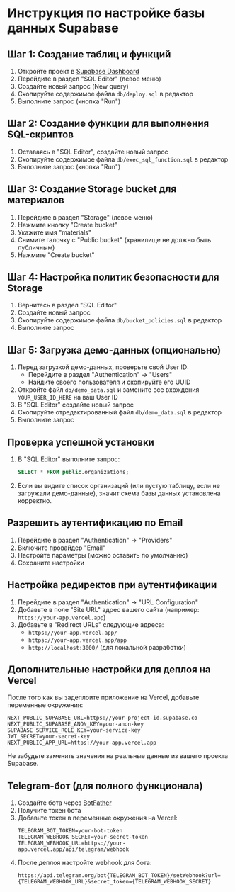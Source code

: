 # Инструкция по настройке базы данных Supabase

## Шаг 1: Создание таблиц и функций

1. Откройте проект в [Supabase Dashboard](https://app.supabase.com/)
2. Перейдите в раздел "SQL Editor" (левое меню)
3. Создайте новый запрос (New query)
4. Скопируйте содержимое файла `db/deploy.sql` в редактор
5. Выполните запрос (кнопка "Run")

## Шаг 2: Создание функции для выполнения SQL-скриптов

1. Оставаясь в "SQL Editor", создайте новый запрос
2. Скопируйте содержимое файла `db/exec_sql_function.sql` в редактор
3. Выполните запрос (кнопка "Run")

## Шаг 3: Создание Storage bucket для материалов

1. Перейдите в раздел "Storage" (левое меню)
2. Нажмите кнопку "Create bucket"
3. Укажите имя "materials"
4. Снимите галочку с "Public bucket" (хранилище не должно быть публичным)
5. Нажмите "Create bucket"

## Шаг 4: Настройка политик безопасности для Storage

1. Вернитесь в раздел "SQL Editor"
2. Создайте новый запрос
3. Скопируйте содержимое файла `db/bucket_policies.sql` в редактор
4. Выполните запрос

## Шаг 5: Загрузка демо-данных (опционально)

1. Перед загрузкой демо-данных, проверьте свой User ID:
   - Перейдите в раздел "Authentication" -> "Users"
   - Найдите своего пользователя и скопируйте его UUID
2. Откройте файл `db/demo_data.sql` и замените все вхождения `YOUR_USER_ID_HERE` на ваш User ID
3. В "SQL Editor" создайте новый запрос
4. Скопируйте отредактированный файл `db/demo_data.sql` в редактор
5. Выполните запрос

## Проверка успешной установки

1. В "SQL Editor" выполните запрос:
   ```sql
   SELECT * FROM public.organizations;
   ```
2. Если вы видите список организаций (или пустую таблицу, если не загружали демо-данные), значит схема базы данных установлена корректно.

## Разрешить аутентификацию по Email

1. Перейдите в раздел "Authentication" -> "Providers"
2. Включите провайдер "Email"
3. Настройте параметры (можно оставить по умолчанию)
4. Сохраните настройки

## Настройка редиректов при аутентификации

1. Перейдите в раздел "Authentication" -> "URL Configuration"
2. Добавьте в поле "Site URL" адрес вашего сайта (например: `https://your-app.vercel.app`)
3. Добавьте в "Redirect URLs" следующие адреса:
   - `https://your-app.vercel.app/`
   - `https://your-app.vercel.app/app`
   - `http://localhost:3000/` (для локальной разработки)
   
## Дополнительные настройки для деплоя на Vercel

После того как вы задеплоите приложение на Vercel, добавьте переменные окружения:

```
NEXT_PUBLIC_SUPABASE_URL=https://your-project-id.supabase.co
NEXT_PUBLIC_SUPABASE_ANON_KEY=your-anon-key
SUPABASE_SERVICE_ROLE_KEY=your-service-key
JWT_SECRET=your-secret-key
NEXT_PUBLIC_APP_URL=https://your-app.vercel.app
```

Не забудьте заменить значения на реальные данные из вашего проекта Supabase.

## Telegram-бот (для полного функционала)

1. Создайте бота через [BotFather](https://t.me/BotFather)
2. Получите токен бота
3. Добавьте токен в переменные окружения на Vercel:
   ```
   TELEGRAM_BOT_TOKEN=your-bot-token
   TELEGRAM_WEBHOOK_SECRET=your-secret-token
   TELEGRAM_WEBHOOK_URL=https://your-app.vercel.app/api/telegram/webhook
   ```
4. После деплоя настройте webhook для бота:
   ```
   https://api.telegram.org/bot{TELEGRAM_BOT_TOKEN}/setWebhook?url={TELEGRAM_WEBHOOK_URL}&secret_token={TELEGRAM_WEBHOOK_SECRET}
   ```
